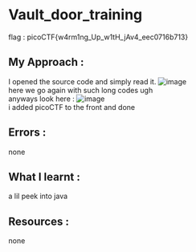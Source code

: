 # Vault_door_training
flag : picoCTF{w4rm1ng_Up_w1tH_jAv4_eec0716b713}

## My Approach : 
I opened the source code and simply read it.
![image](https://github.com/user-attachments/assets/2d90b46f-11b4-4208-9b9e-a51ac361930d)           
here we go again with such long codes ugh         
anyways look here : 
![image](https://github.com/user-attachments/assets/15f91fa9-1f43-4dff-a491-0f5c45aa1fa1)         
i added picoCTF to the front and done

## Errors :
none

## What I learnt :
a lil peek into java

## Resources :
none
  

